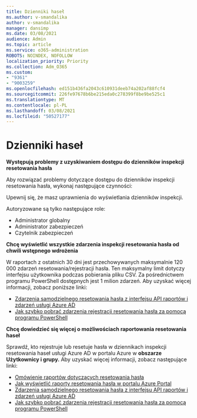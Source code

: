 ```yaml
---
title: Dzienniki haseł
ms.author: v-smandalika
author: v-smandalika
manager: dansimp
ms.date: 03/08/2021
audience: Admin
ms.topic: article
ms.service: o365-administration
ROBOTS: NOINDEX, NOFOLLOW
localization_priority: Priority
ms.collection: Adm_O365
ms.custom:
- "9361"
- "9003259"
ms.openlocfilehash: ed151b436fa2043c610931deeb74a202af88fcf4
ms.sourcegitcommit: 226fe97678b6be215eda0c278399f8be9be525c1
ms.translationtype: MT
ms.contentlocale: pl-PL
ms.lasthandoff: 03/08/2021
ms.locfileid: "50527177"
---
```

# <a name="password-logs"></a>Dzienniki haseł

**Występują problemy z uzyskiwaniem dostępu do dzienników inspekcji resetowania hasła**

Aby rozwiązać problemy dotyczące dostępu do dzienników inspekcji resetowania hasła, wykonaj następujące czynności:

Upewnij się, że masz uprawnienia do wyświetlania dzienników inspekcji. 

Autoryzowane są tylko następujące role:
 - Administrator globalny
 - Administrator zabezpieczeń
 - Czytelnik zabezpieczeń

**Chcę wyświetlić wszystkie zdarzenia inspekcji resetowania hasła od chwili wstępnego wdrożenia**

W raportach z ostatnich 30 dni jest przechowywanych maksymalnie 120 000 zdarzeń resetowania/rejestracji hasła. Ten maksymalny limit dotyczy interfejsu użytkownika podczas pobierania pliku CSV. Za pośrednictwem programu PowerShell dostępnych jest 1 milion zdarzeń.
Aby uzyskać więcej informacji, zobacz poniższe linki:

- [Zdarzenia samodzielnego resetowania hasła z interfejsu API raportów i zdarzeń usługi Azure AD](https://docs.microsoft.com/azure/active-directory/authentication/howto-sspr-reporting)
- [Jak szybko pobrać zdarzenia rejestracji resetowania hasła za pomocą programu PowerShell](https://docs.microsoft.com/azure/active-directory/authentication/howto-sspr-reporting)

**Chcę dowiedzieć się więcej o możliwościach raportowania resetowania haseł**

Sprawdź, kto rejestruje lub resetuje hasła w dziennikach inspekcji resetowania haseł usługi Azure AD w portalu Azure w **obszarze Użytkownicy i grupy.**
Aby uzyskać więcej informacji, zobacz następujące linki:

- [Omówienie raportów dotyczących resetowania hasła](https://docs.microsoft.com/azure/active-directory/authentication/howto-sspr-reporting)
- [Jak wyświetlić raporty resetowania hasła w portalu Azure Portal](https://docs.microsoft.com/azure/active-directory/authentication/howto-sspr-reporting)
- [Zdarzenia samodzielnego resetowania hasła z interfejsu API raportów i zdarzeń usługi Azure AD](https://docs.microsoft.com/azure/active-directory/authentication/howto-sspr-reporting)
- [Jak szybko pobrać zdarzenia rejestracji resetowania hasła za pomocą programu PowerShell](https://docs.microsoft.com/azure/active-directory/authentication/howto-sspr-reporting)


